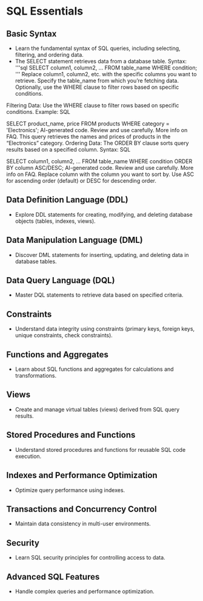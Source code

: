# SQL Essentials

## Basic Syntax
- Learn the fundamental syntax of SQL queries, including selecting, filtering, and ordering data.
- The SELECT statement retrieves data from a database table.
Syntax:
'''sql
SELECT column1, column2, ...
FROM table_name
WHERE condition;
'''
Replace column1, column2, etc. with the specific columns you want to retrieve.
Specify the table_name from which you’re fetching data.
Optionally, use the WHERE clause to filter rows based on specific conditions.

Filtering Data:
Use the WHERE clause to filter rows based on specific conditions.
Example:
SQL

SELECT product_name, price
FROM products
WHERE category = 'Electronics';
AI-generated code. Review and use carefully. More info on FAQ.
This query retrieves the names and prices of products in the “Electronics” category.
Ordering Data:
The ORDER BY clause sorts query results based on a specified column.
Syntax:
SQL

SELECT column1, column2, ...
FROM table_name
WHERE condition
ORDER BY column ASC/DESC;
AI-generated code. Review and use carefully. More info on FAQ.
Replace column with the column you want to sort by.
Use ASC for ascending order (default) or DESC for descending order.


## Data Definition Language (DDL)
- Explore DDL statements for creating, modifying, and deleting database objects (tables, indexes, views).

## Data Manipulation Language (DML)
- Discover DML statements for inserting, updating, and deleting data in database tables.

## Data Query Language (DQL)
- Master DQL statements to retrieve data based on specified criteria.

## Constraints
- Understand data integrity using constraints (primary keys, foreign keys, unique constraints, check constraints).

## Functions and Aggregates
- Learn about SQL functions and aggregates for calculations and transformations.

## Views
- Create and manage virtual tables (views) derived from SQL query results.

## Stored Procedures and Functions
- Understand stored procedures and functions for reusable SQL code execution.

## Indexes and Performance Optimization
- Optimize query performance using indexes.

## Transactions and Concurrency Control
- Maintain data consistency in multi-user environments.

## Security
- Learn SQL security principles for controlling access to data.

## Advanced SQL Features
- Handle complex queries and performance optimization.

